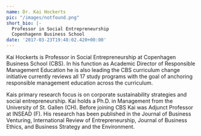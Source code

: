 ```yaml
---
name: Dr. Kai Hockerts
pic: "/images/notfound.png"
short_bio: |-
  Professor in Social Entrepreneurship
  Copenhagenn Business School
date: '2017-03-23T19:48:02.420+00:00'
---
```

Kai Hockerts is Professor in Social Entrepreneurship at Copenhagen Business School (CBS). In his function as Academic Director of Responsible Management Education he is also leading the CBS curriculum change initiative currently reviews all 17 study programs with the goal of anchoring responsible management education across the curriculum.

Kais primary research focus is on corporate sustainability strategies and social entrepreneurship. Kai holds a Ph.D. in Management from the University of St. Gallen (CH). Before joining CBS Kai was Adjunct Professor at INSEAD (F). His research has been published in the Journal of Business Venturing, International Review of Entrepreneurship, Journal of Business Ethics, and Business Strategy and the Environment.
